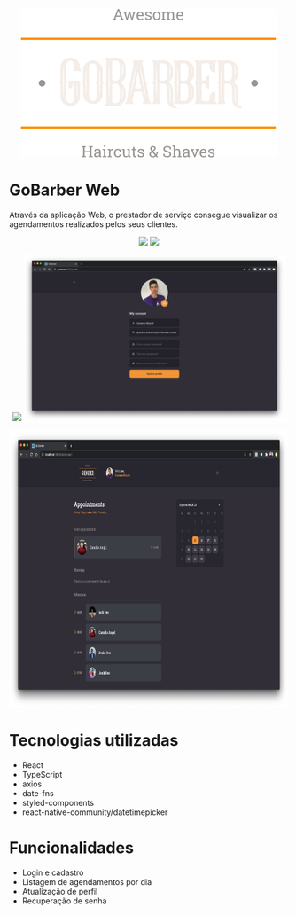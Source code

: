 <p align="center">
  <img src="../.github/logo.svg">
</p>

# GoBarber Web
Através da aplicação Web, o prestador de serviço consegue visualizar os agendamentos realizados pelos seus clientes.

<p align="center">
  <img height="300" src="../.github/logon.png">
  <img height="300" src="../.github/logon2.png">
</p>

<p align="center">
  <img height="300" src="../.github/webSignIn.png">
  <img height="300" src="../.github/profile2.png">
</p>

<p align="center">
  <img height="500" src="../.github/appointments2.png">
</p>


# Tecnologias utilizadas
- React
- TypeScript
- axios
- date-fns
- styled-components
- react-native-community/datetimepicker

# Funcionalidades
- Login e cadastro
- Listagem de agendamentos por dia
- Atualização de perfil
- Recuperação de senha
